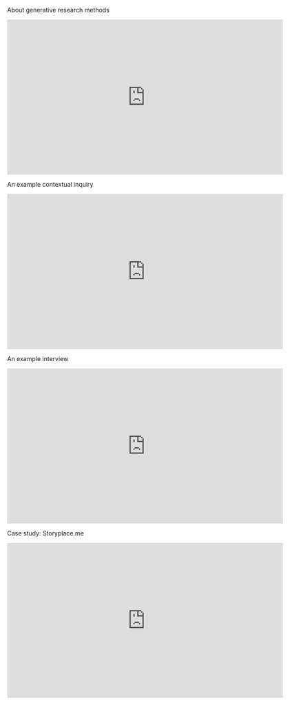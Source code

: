 About generative research methods

<iframe width="640" height="360" src="http://www.youtube.com/embed/u_DNdet8amU?rel=0" frameborder="0" allowfullscreen></iframe>

An example contextual inquiry

<iframe width="640" height="360" src="http://www.youtube.com/embed/_a1XNQCDXmY?rel=0" frameborder="0" allowfullscreen></iframe>

An example interview

<iframe width="640" height="360" src="http://www.youtube.com/embed/xoJkKyxfm4I?rel=0" frameborder="0" allowfullscreen></iframe>

Case study: Storyplace.me

<iframe width="640" height="360" src="http://www.youtube.com/embed/HkGVhnY4r-I?rel=0" frameborder="0" allowfullscreen></iframe>

